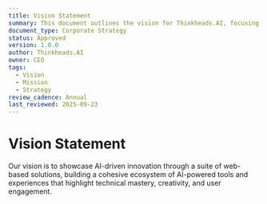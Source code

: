```yaml
---
title: Vision Statement
summary: This document outlines the vision for Thinkheads.AI, focusing on showcasing AI-driven innovation through a cohesive ecosystem of web-based solutions.
document_type: Corporate Strategy
status: Approved
version: 1.0.0
author: Thinkheads.AI
owner: CEO
tags:
  - Vision
  - Mission
  - Strategy
review_cadence: Annual
last_reviewed: 2025-09-23
---
```

# Vision Statement

Our vision is to showcase AI-driven innovation through a suite of web-based solutions, building a cohesive ecosystem of AI-powered tools and experiences that highlight technical mastery, creativity, and user engagement.
